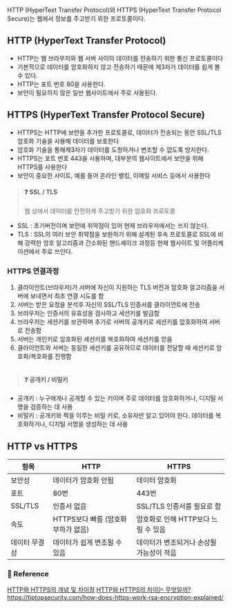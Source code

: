<p><img alt="" src="https://velog.velcdn.com/images/anstks1992/post/45c1c24f-2475-4b3e-b7ea-1eb4f64a4674/image.png" /></p>
<p>HTTP (HyperText Transfer Protocol)와 HTTPS (HyperText Transfer Protocol Secure)는 웹에서 정보를 주고받기 위한 프로토콜이다.</p>
<h2 id="http-hypertext-transfer-protocol">HTTP (HyperText Transfer Protocol)</h2>
<ul>
<li>HTTP는 웹 브라우저와 웹 서버 사이의 데이터를 전송하기 위한 통신 프로토콜이다
<li>기본적으로 데이터를 암호화하지 않고 전송하기 때문에 제3자가 데이터를 쉽게 볼 수 있다.
<li>HTTP는 포트 번호 80을 사용한다.
<li>보안이 필요하지 않은 일반 웹사이트에서 주로 사용된다.
 </ul>

<h2 id="https-hypertext-transfer-protocol-secure">HTTPS (HyperText Transfer Protocol Secure)</h2>
<ul>
<li>HTTPS는 HTTP에 보안을 추가한 프로토콜로, 데이터가 전송되는 동안 SSL/TLS 암호화 기술을 사용해 데이터를 보호한다
<li>암호화 기술을 통해제3자가 데이터를 도청하거나 변조할 수 없도록 방지한다.
<li>HTTPS는 포트 번호 443을 사용하며, 대부분의 웹사이트에서 보안을 위해 HTTPS를 사용한다
<li>보안이 중요한 사이트, 예를 들어 온라인 뱅킹, 이메일 서비스 등에서 사용한다
</ul>

<blockquote>
<h4 id="❓-ssl--tls">❓ SSL / TLS</h4>
<p>웹 상에서 데이터를 안전하게 주고받기 위한 암호화 프로토콜</p>
</blockquote>
<ul>
<li> SSL : 초기버전이며 보안에 취약점이 있어 현재 브라우저에서는 쓰지 않는다.
<li> TLS : SSL의 여러 보안 취약점을 보완하기 위해 설계된 후속 프로토콜로 SSL에 비해 강력한 암호 알고리즘과 간소화된 핸드셰이크 과정등 현재 웹사이트 및 어플리케이션에서 주로 쓰인다.
</ul>

<h3 id="https-연결과정">HTTPS 연결과정</h3>
<ol>
<li>클라이언트(브라우저)가 서버에 자신이 지원하는 TLS 버전과 암호화 알고리즘을 서버에 보내면서 최초 연결 시도를 함</li>
<li>서버는 받은 요청을 분석후 자신의 SSL/TLS 인증서를 클라이언트에 전송</li>
<li>브라우저는 인증서의 유효성을 검사하고 세션키를 발급함</li>
<li>브라우저는 세션키를 보관하며 추가로 서버의 공개키로 세션키를 암호화하여 서버로 전송함</li>
<li>서버는 개인키로 암호화된 세션키를 복호화하여 세션키를 얻음</li>
<li>클라이언트와 서버는 동일한 세션키를 공유하므로 데이터를 전달할 때 세션키로 암호화/복호화를 진행함</li>
</ol>
<p><img alt="" src="https://velog.velcdn.com/images/anstks1992/post/79dac829-3346-4e75-8b48-1e655b1aed27/image.png" /></p>
<blockquote>
<h4 id="❓-공개키--비밀키">❓ 공개키 / 비밀키</h4>
</blockquote>
<ul>
  <li> 공개키 : 누구에게나 공개할 수 있는 키이며 주로 데이터를 암호화하거나, 디지털 서명을 검증하는 데 사용
    <li> 비밀키 : 공개키와 짝을 이루는 비밀 키로, 소유자만 알고 있어야 한다. 데이터를 복호화하거나, 디지털 서명을 생성하는 데 사용
      </ul>


<h2 id="http-vs-https">HTTP vs HTTPS</h2>
<table>
<thead>
<tr>
<th>항목</th>
<th>HTTP</th>
<th>HTTPS</th>
</tr>
</thead>
<tbody><tr>
<td>보안성</td>
<td>데이터가 암호화 안됨</td>
<td>데이터 암호화</td>
</tr>
<tr>
<td>포트</td>
<td>80번</td>
<td>443번</td>
</tr>
<tr>
<td>SSL/TLS</td>
<td>인증서    없음</td>
<td>SSL/TLS 인증서를 필요로 함</td>
</tr>
<tr>
<td>속도</td>
<td>HTTPS보다 빠름 (암호화 부하가 없음)</td>
<td>암호화로 인해 HTTP보다 느릴 수 있음</td>
</tr>
<tr>
<td>데이터 무결성</td>
<td>데이터가 쉽게 변조될 수 있음</td>
<td>데이터가 변조되거나 손상될 가능성이 적음</td>
</tr>
</tbody></table>
<h3 id="📄-reference">📄 Reference</h3>
<p><a href="https://mangkyu.tistory.com/98">HTTP와 HTTPS의 개념 및 차이점</a>
<a href="https://velog.io/@hyoribogo/what-is-the-defference-between-http-and-https">HTTP와 HTTPS의 차이는 무엇일까?</a>
<a href="https://tiptopsecurity.com/how-does-https-work-rsa-encryption-explained/">https://tiptopsecurity.com/how-does-https-work-rsa-encryption-explained/</a></p>